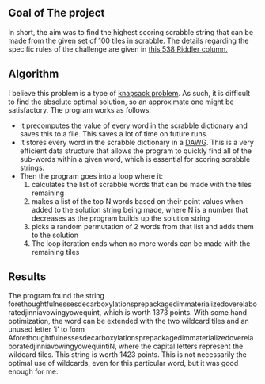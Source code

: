 ## Goal of The project
In short, the aim was to find the highest scoring scrabble string that can be made from the given set of 100 tiles in scrabble.
The details regarding the specific rules of the challenge are given in [this 538 Riddler column.](https://web.archive.org/web/20190629142859/https://fivethirtyeight.com/features/whats-your-best-scrabble-string/)
## Algorithm
I believe this problem is a type of [knapsack problem](https://en.wikipedia.org/wiki/Knapsack_problem). As such, it is difficult to find the absolute optimal solution, so an approximate one might be satisfactory. The program works as follows:

* It precomputes the value of every word in the scrabble dictionary and saves this to a file. This saves a lot of time on future runs.
* It stores every word in the scrabble dictionary in a [DAWG](https://en.wikipedia.org/wiki/Deterministic_acyclic_finite_state_automaton). This is a very efficient data structure that allows the program to quickly find all of the sub-words within a given word, which is essential for scoring scrabble strings.
* Then the program goes into a loop where it:
    1. calculates the list of scrabble words that can be made with the tiles remaining
    2. makes a list of the top N words based on their point values when added to the solution string being made, where N is a number that decreases as the program builds up the solution string
    3. picks a random permutation of 2 words from that list and adds them to the solution
    4. The loop iteration ends when no more words can be made with the remaining tiles
## Results
The program found the string forethoughtfulnessesdecarboxylationsprepackagedimmaterializedoverelaboratedjinniavowingyowequint,
which is worth 1373 points. With some hand optimization, the word can be extended with the two wildcard tiles and an unused letter 'i' to form 
AforethoughtfulnessesdecarboxylationsprepackagedimmaterializedoverelaboratedjinniavowingyowequintiN, where the capital letters represent
the wildcard tiles. This string is worth 1423 points. This is not necessarily the optimal use of wildcards, even for this particular word, but it was good enough for me. 